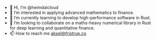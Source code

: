 - 👋 Hi, I’m @heimdalcloud
- 👀 I’m interested in applying advanced mathematics to finance.
- 🌱 I’m currently learning to develop high-performance software in Rust.
- 💞️ I’m looking to collaborate on a maths-heavy numerical library in Rust for deep learning and quantitative finance.
- 📫 How to reach me aksel@fristrup.co

<!---
heimdalcloud/heimdalcloud is a ✨ special ✨ repository because its `README.md` (this file) appears on your GitHub profile.
You can click the Preview link to take a look at your changes.
--->
